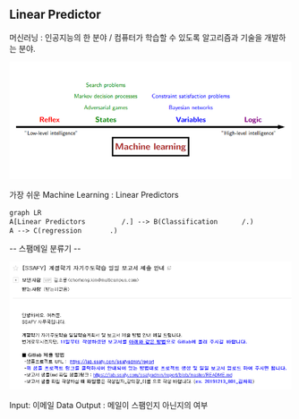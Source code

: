 ## Linear Predictor

머신러닝 : 인공지능의 한 분야  /  컴퓨터가 학습할 수 있도록 알고리즘과 기술을 개발하는 분야.

<img src=./image/Machine_Learning.png>

가장 쉬운 Machine Learning : Linear Predictors


```mermaid
graph LR
A[Linear Predictors         /.] --> B(Classification      /.)
A --> C(regression       .)
```

-- 스팸메일 분류기 --

<img src=./image/email.png>

Input:  이메일 Data
Output : 메일이 스팸인지 아닌지의 여부
<!--stackedit_data:
eyJoaXN0b3J5IjpbLTc5NTI3NDc4OCw5MDg0Njk4MTcsLTY1Nz
UyNzA3OCwxNTEwMjU2MjY0LC01OTg3NjkxNjQsMTg1MzUyMjQw
OSwtMjA4ODc0NjYxMl19
-->